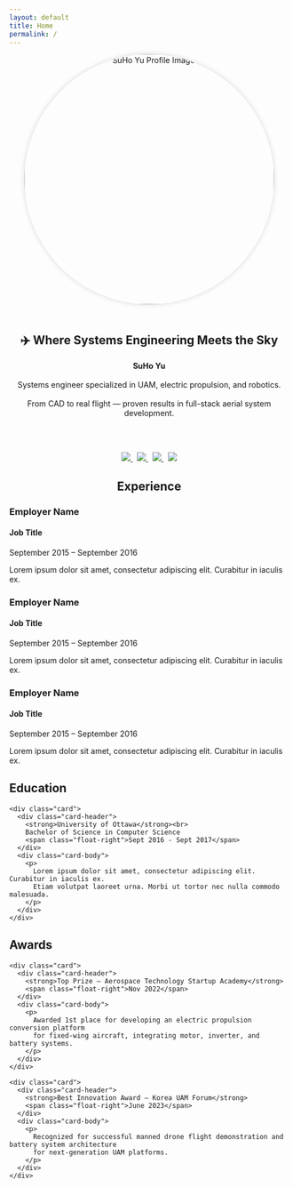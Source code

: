 ```yaml
---
layout: default
title: Home
permalink: /
---
```


<div style="text-align: center;">

<img src="{{ site.baseurl }}/assets/me.jpg" width="450" style="border-radius: 50%; box-shadow: 0 0 10px rgba(0,0,0,0.15); margin-bottom: 20px;" alt="SuHo Yu Profile Image" />

<h2>✈️ Where Systems Engineering Meets the Sky</h2>

<strong>SuHo Yu</strong>  
<br/>Systems engineer specialized in UAM, electric propulsion, and robotics.  
<br/>From CAD to real flight — proven results in full-stack aerial system development.

<br/><br/>

<a href="https://www.linkedin.com/in/suho-yu/" target="_blank">
  <img src="https://img.shields.io/badge/LinkedIn-suho--yu-blue?logo=linkedin" />
</a>
&nbsp;
<a href="https://www.youtube.com/@jenk5109" target="_blank">
  <img src="https://img.shields.io/badge/YouTube-jenk5109-red?logo=youtube" />
</a>
&nbsp;
<a href="https://github.com/yoosuho" target="_blank">
  <img src="https://img.shields.io/badge/GitHub-yoosuho-black?logo=github" />
</a>
&nbsp;
<a href="https://scholar.google.com/citations?user=cvCDydwAAAAJ&hl=en" target="_blank">
  <img src="https://img.shields.io/badge/Scholar-Google--Scholar-blueviolet?logo=google-scholar&logoColor=white" />
</a>

</div>

<h2 style="text-align: center;">Experience</h2>
<div class="timeline">
  <div class="timeline-container">
    <div class="timeline-icon"></div>
    <div class="timeline-content">
      <h3>Employer Name</h3>
      <h4>Job Title</h4>
      <p>September 2015 – September 2016</p>
      <p>Lorem ipsum dolor sit amet, consectetur adipiscing elit. Curabitur in iaculis ex.</p>
    </div>
  </div>

  <div class="timeline-container">
    <div class="timeline-icon"></div>
    <div class="timeline-content">
      <h3>Employer Name</h3>
      <h4>Job Title</h4>
      <p>September 2015 – September 2016</p>
      <p>Lorem ipsum dolor sit amet, consectetur adipiscing elit. Curabitur in iaculis ex.</p>
    </div>
  </div>

  <div class="timeline-container">
    <div class="timeline-icon"></div>
    <div class="timeline-content">
      <h3>Employer Name</h3>
      <h4>Job Title</h4>
      <p>September 2015 – September 2016</p>
      <p>Lorem ipsum dolor sit amet, consectetur adipiscing elit. Curabitur in iaculis ex.</p>
    </div>
  </div>
</div>


<section id="education">
  <div class="container">
    <h2 class="section-title">Education</h2>

    <div class="card">
      <div class="card-header">
        <strong>University of Ottawa</strong><br>
        Bachelor of Science in Computer Science
        <span class="float-right">Sept 2016 - Sept 2017</span>
      </div>
      <div class="card-body">
        <p>
          Lorem ipsum dolor sit amet, consectetur adipiscing elit. Curabitur in iaculis ex. 
          Etiam volutpat laoreet urna. Morbi ut tortor nec nulla commodo malesuada.
        </p>
      </div>
    </div>

  </div>
</section>



<section id="awards">
  <div class="container">
    <h2 class="section-title">Awards</h2>

    <div class="card">
      <div class="card-header">
        <strong>Top Prize – Aerospace Technology Startup Academy</strong>
        <span class="float-right">Nov 2022</span>
      </div>
      <div class="card-body">
        <p>
          Awarded 1st place for developing an electric propulsion conversion platform 
          for fixed-wing aircraft, integrating motor, inverter, and battery systems.
        </p>
      </div>
    </div>

    <div class="card">
      <div class="card-header">
        <strong>Best Innovation Award – Korea UAM Forum</strong>
        <span class="float-right">June 2023</span>
      </div>
      <div class="card-body">
        <p>
          Recognized for successful manned drone flight demonstration and battery system architecture
          for next-generation UAM platforms.
        </p>
      </div>
    </div>

  </div>
</section>

